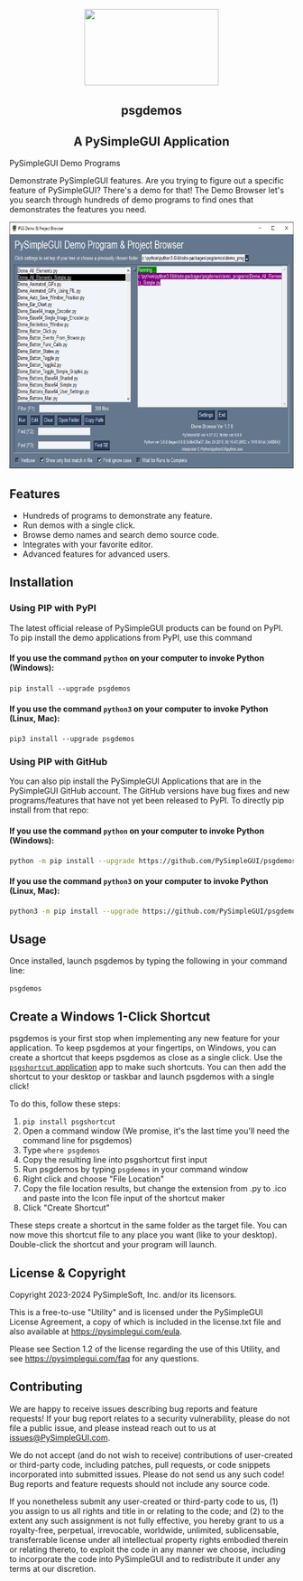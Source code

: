 <p align="center">
  <p align="center"><img width="238" height="135" src="https://pysimplegui.net/images/logos/psglogofull.svg"><p>

  <h2 align="center">psgdemos</h2>
  <h2 align="center">A PySimpleGUI Application</h2>
</p>

PySimpleGUI Demo Programs

Demonstrate PySimpleGUI features. Are you trying to figure out a
specific feature of PySimpleGUI? There's a demo for that! The Demo
Browser let's you search through hundreds of demo programs to find
ones that demonstrates the features you need.





<p align="center"><img width="679" height="436" src="screenshot.png"><p>







## Features

* Hundreds of programs to demonstrate any feature.
* Run demos with a single click.
* Browse demo names and search demo source code.
* Integrates with your favorite editor.
* Advanced features for advanced users.


## Installation

### Using PIP with PyPI

The latest official release of PySimpleGUI products can be found on PyPI.  To pip install the demo applications from PyPI, use this command

#### If you use the command `python` on your computer to invoke Python (Windows):

`pip install --upgrade psgdemos`

#### If you use the command `python3` on your computer to invoke Python (Linux, Mac):

`pip3 install --upgrade psgdemos`

### Using PIP with GitHub

You can also pip install the PySimpleGUI Applications that are in the PySimpleGUI GitHub account.  The GitHub versions have bug fixes and new programs/features that have not yet been released to PyPI. To directly pip install from that repo:

#### If you use the command `python` on your computer to invoke Python (Windows):

```bash
python -m pip install --upgrade https://github.com/PySimpleGUI/psgdemos/zipball/main
```

#### If you use the command `python3` on your computer to invoke Python (Linux, Mac):

```bash
python3 -m pip install --upgrade https://github.com/PySimpleGUI/psgdemos/zipball/main
```

## Usage

Once installed, launch psgdemos by typing the following in your command line:

`psgdemos`

## Create a Windows 1-Click Shortcut

psgdemos is your first stop when implementing any new feature for your
application. To keep psgdemos at your fingertips, on Windows, you can
create a shortcut that keeps psgdemos as close as a single click. Use
the [`psgshortcut` application](https://pypi.org/project/psgshortcut/)
app to make such shortcuts. You can then add the shortcut to your
desktop or taskbar and launch psgdemos with a single click!

To do this, follow these steps:

1. `pip install psgshortcut`
1. Open a command window (We promise, it's the last time you'll need the command line for psgdemos)
2. Type `where psgdemos`
3. Copy the resulting line into psgshortcut first input
4. Run psgdemos by typing `psgdemos` in your command window
5. Right click and choose "File Location"
6. Copy the file location results, but change the extension from .py to .ico and paste into the Icon file input of the shortcut maker
7. Click "Create Shortcut"

These steps create a shortcut in the same folder as the target file. You can now move this shortcut file to any place you want (like to your desktop). Double-click the shortcut and your program will launch.

## License & Copyright

Copyright 2023-2024 PySimpleSoft, Inc. and/or its licensors.

This is a free-to-use "Utility" and is licensed under the
PySimpleGUI License Agreement, a copy of which is included in the
license.txt file and also available at https://pysimplegui.com/eula.

Please see Section 1.2 of the license regarding the use of this Utility,
and see https://pysimplegui.com/faq for any questions.


## Contributing

We are happy to receive issues describing bug reports and feature
requests! If your bug report relates to a security vulnerability,
please do not file a public issue, and please instead reach out to us
at issues@PySimpleGUI.com.

We do not accept (and do not wish to receive) contributions of
user-created or third-party code, including patches, pull requests, or
code snippets incorporated into submitted issues. Please do not send
us any such code! Bug reports and feature requests should not include
any source code.

If you nonetheless submit any user-created or third-party code to us,
(1) you assign to us all rights and title in or relating to the code;
and (2) to the extent any such assignment is not fully effective, you
hereby grant to us a royalty-free, perpetual, irrevocable, worldwide,
unlimited, sublicensable, transferrable license under all intellectual
property rights embodied therein or relating thereto, to exploit the
code in any manner we choose, including to incorporate the code into
PySimpleGUI and to redistribute it under any terms at our discretion.
